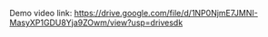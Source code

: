 Demo video link:
https://drive.google.com/file/d/1NP0NjmE7JMNI-MasyXP1GDU8Yja9ZOwm/view?usp=drivesdk
